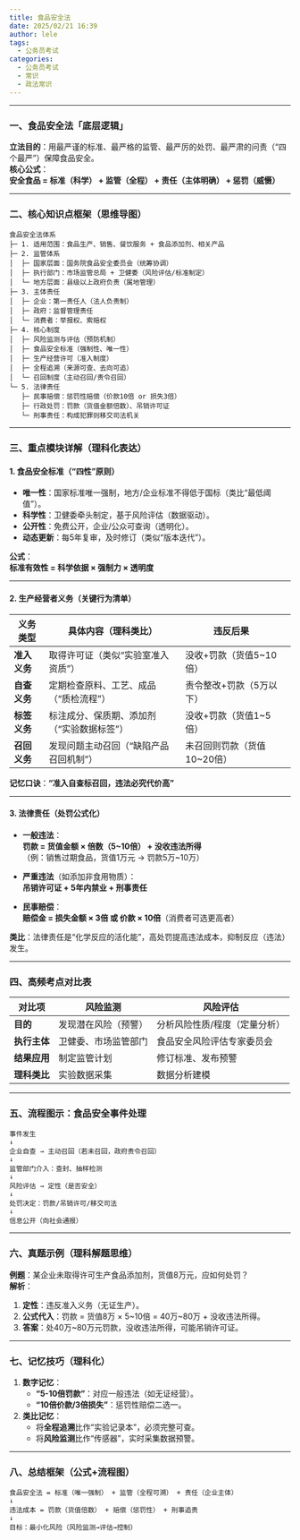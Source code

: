 ```yaml
---
title: 食品安全法
date: 2025/02/21 16:39
author: lele
tags:
  - 公务员考试
categories:
  - 公务员考试
  - 常识
  - 政法常识
---
```

---

### **一、食品安全法「底层逻辑」**
**立法目的**：用最严谨的标准、最严格的监管、最严厉的处罚、最严肃的问责（“四个最严”）保障食品安全。  
**核心公式**：  
**安全食品 = 标准（科学） + 监管（全程） + 责任（主体明确） + 惩罚（威慑）**

---

### **二、核心知识点框架（思维导图）**
```
食品安全法体系  
├─ 1. 适用范围：食品生产、销售、餐饮服务 + 食品添加剂、相关产品  
├─ 2. 监管体系  
│  ├─ 国家层面：国务院食品安全委员会（统筹协调）  
│  ├─ 执行部门：市场监管总局 + 卫健委（风险评估/标准制定）  
│  └─ 地方层面：县级以上政府负责（属地管理）  
├─ 3. 主体责任
│  ├─ 企业：第一责任人（法人负责制）  
│  ├─ 政府：监督管理责任  
│  └─ 消费者：举报权、索赔权  
├─ 4. 核心制度
│  ├─ 风险监测与评估（预防机制）  
│  ├─ 食品安全标准（强制性、唯一性）  
│  ├─ 生产经营许可（准入制度）  
│  ├─ 全程追溯（来源可查、去向可追）  
│  └─ 召回制度（主动召回/责令召回）  
└─ 5. 法律责任 
   ├─ 民事赔偿：惩罚性赔偿（价款10倍 or 损失3倍）  
   ├─ 行政处罚：罚款（货值金额倍数）、吊销许可证  
   └─ 刑事责任：构成犯罪则移交司法机关  
```

---

### **三、重点模块详解（理科化表达）**
#### **1. 食品安全标准（“四性”原则）**
- **唯一性**：国家标准唯一强制，地方/企业标准不得低于国标（类比“最低阈值”）。  
- **科学性**：卫健委牵头制定，基于风险评估（数据驱动）。  
- **公开性**：免费公开，企业/公众可查询（透明化）。  
- **动态更新**：每5年复审，及时修订（类似“版本迭代”）。

**公式**：  
**标准有效性 = 科学依据 × 强制力 × 透明度**

---

#### **2. 生产经营者义务（关键行为清单）**
| **义务类型** | **具体内容（理科类比）**         | **违反后果**         |     |
| -------- | ---------------------- | ---------------- | --- |
| **准入义务** | 取得许可证（类似“实验室准入资质”）     | 没收+罚款（货值5~10倍）   |     |
| **自查义务** | 定期检查原料、工艺、成品（“质检流程”）   | 责令整改+罚款（5万以下）    |     |
| **标签义务** | 标注成分、保质期、添加剂（“实验数据标签”） | 没收+罚款（货值1~5倍）    |     |
| **召回义务** | 发现问题主动召回（“缺陷产品召回机制”）   | 未召回则罚款（货值10~20倍） |     |

**记忆口诀**：**“准入自查标召回，违法必究代价高”**

---

#### **3. 法律责任（处罚公式化）**
- **一般违法**：  
  **罚款 = 货值金额 × 倍数（5~10倍） + 没收违法所得**  
  （例：销售过期食品，货值1万元 → 罚款5万~10万）  

- **严重违法**（如添加非食用物质）：  
  **吊销许可证 + 5年内禁业 + 刑事责任**  

- **民事赔偿**：  
  **赔偿金 = 损失金额 × 3倍 或 价款 × 10倍**（消费者可选更高者）  

**类比**：法律责任是“化学反应的活化能”，高处罚提高违法成本，抑制反应（违法）发生。

---

### **四、高频考点对比表**
| **对比项**         | **风险监测**                          | **风险评估**                          |  
|--------------------|--------------------------------------|---------------------------------------|  
| **目的**           | 发现潜在风险（预警）                  | 分析风险性质/程度（定量分析）          |  
| **执行主体**       | 卫健委、市场监管部门                  | 食品安全风险评估专家委员会            |  
| **结果应用**       | 制定监管计划                          | 修订标准、发布预警                    |  
| **理科类比**       | 实验数据采集                          | 数据分析建模                          |  

---

### **五、流程图示：食品安全事件处理**
```  
事件发生  
↓  
企业自查 → 主动召回（若未召回，政府责令召回）  
↓  
监管部门介入：查封、抽样检测  
↓  
风险评估 → 定性（是否安全）  
↓  
处罚决定：罚款/吊销许可/移交司法  
↓  
信息公开（向社会通报）  
```

---

### **六、真题示例（理科解题思维）**
**例题**：某企业未取得许可生产食品添加剂，货值8万元，应如何处罚？  
**解析**：  
1. **定性**：违反准入义务（无证生产）。  
2. **公式代入**：罚款 = 货值8万 × 5~10倍 = 40万~80万 + 没收违法所得。  
3. **答案**：处40万~80万元罚款，没收违法所得，可能吊销许可证。

---

### **七、记忆技巧（理科化）**
1. **数字记忆**：  
   - **“5-10倍罚款”**：对应一般违法（如无证经营）。  
   - **“10倍价款/3倍损失”**：惩罚性赔偿二选一。  
2. **类比记忆**：  
   - 将**全程追溯**比作“实验记录本”，必须完整可查。  
   - 将**风险监测**比作“传感器”，实时采集数据预警。  

---

### **八、总结框架（公式+流程图）**
```
食品安全法 = 标准（唯一强制） + 监管（全程可溯） + 责任（企业主体）  
↓  
违法成本 = 罚款（货值倍数） + 赔偿（惩罚性） + 刑事追责  
↓  
目标：最小化风险（风险监测→评估→控制）  
```

